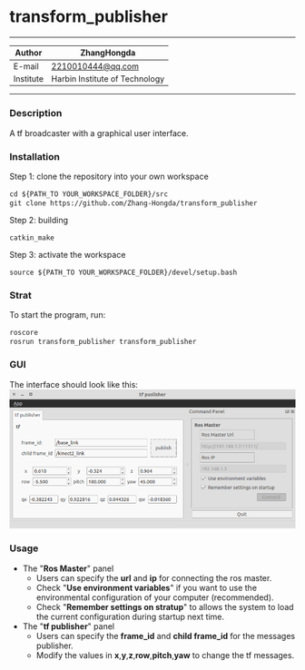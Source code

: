 transform_publisher
==============================
****
|Author|ZhangHongda|
|------|-----------------|
|E-mail|2210010444@qq.com|
|Institute|Harbin Institute of Technology|
****

### Description
A tf broadcaster with a graphical user interface.
### Installation
Step 1: clone the repository into your own workspace
```
cd ${PATH_TO YOUR_WORKSPACE_FOLDER}/src
git clone https://github.com/Zhang-Hongda/transform_publisher
```
Step 2: building
```
catkin_make
```
Step 3: activate the workspace
```
source ${PATH_TO YOUR_WORKSPACE_FOLDER}/devel/setup.bash
```
### Strat 
To start the program, run:
```
roscore
rosrun transform_publisher transform_publisher
```
### GUI
The interface should look like this:
![tf_publisher.png](./png/tf_publisher.png "tf publisher")
### Usage
* The "__Ros Master__" panel
    * Users can specify the __url__ and __ip__ for connecting the ros master.
    * Check "__Use environment variables__" if you want to use the environmental configuration of your computer (recommended).
    * Check "__Remember settings on stratup__" to allows the system to load the current configuration during startup next time.
* The "__tf publisher__" panel
    * Users can specify the __frame_id__ and __child frame_id__ for the messages publisher.
    * Modify the values in __x__,__y__,__z__,__row__,__pitch__,__yaw__ to change the tf messages.

